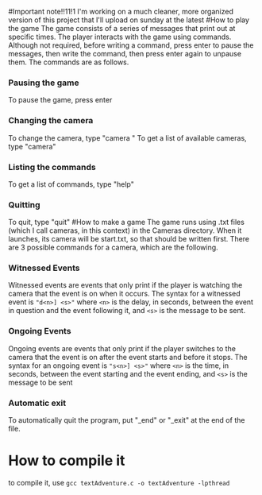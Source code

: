 #Important note!!11!1
I'm working on a much cleaner, more organized version of this project that I'll upload on sunday at the latest
#How to play the game
The game consists of a series of messages that print out at specific times. The player interacts with the game using commands. Although not required, before writing a command, press enter to pause the messages, then write the command, then press enter again to unpause them. The commands are as follows.
### Pausing the game
To pause the game, press enter
### Changing the camera
To change the camera, type "camera <name>"
To get a list of available cameras, type "camera"
### Listing the commands
To get a list of commands, type "help"
### Quitting
To quit, type "quit"
#How to make a game
The game runs using .txt files (which I call cameras, in this context) in the Cameras directory. When it launches, its camera will be start.txt, so that should be written first. There are 3 possible commands for a camera, which are the following.
### Witnessed Events
Witnessed events are events that only print if the player is watching the camera that the event is on when it occurs. The syntax for a witnessed event is `"d<n>] <s>"` where `<n>` is the delay, in seconds, between the event in question and the event following it, and `<s>` is the message to be sent.
### Ongoing Events
Ongoing events are events that only print if the player switches to the camera that the event is on after the event starts and before it stops. The syntax for an ongoing event is `"s<n>] <s>"` where `<n>` is the time, in seconds, between the event starting and the event ending, and `<s>` is the message to be sent
### Automatic exit
To automatically quit the program, put "_end" or "_exit" at the end of the file.
# How to compile it
to compile it, use `gcc textAdventure.c -o textAdventure -lpthread`
